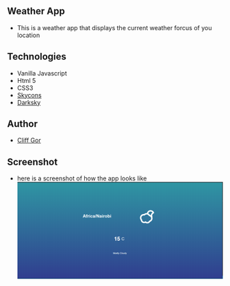 ## Weather App

- This is a weather app that displays the current weather forcus of you location

  

## Technologies
- Vanilla Javascript
- Html 5
- CSS3
-  [Skycons](https://darkskyapp.github.io/skycons/)
- [Darksky](https://darksky.net/)
## Author
- [Cliff Gor](https://github.com/cliffgor)

## Screenshot
- here is a screenshot of how the app looks like
<img src="screenshot/weather_app.PNG"
     alt="weather_app"
     style="float: left; margin-right: 10px;" />